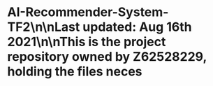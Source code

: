 # AI-Recommender-System-TF2\n\nLast updated: Aug 16th 2021\n\nThis is the project repository owned by Z62528229, holding the files neces